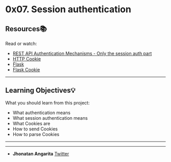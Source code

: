 # 0x07. Session authentication

## Resources:books:

Read or watch:

- [REST API Authentication Mechanisms - Only the session auth part](https://intranet.hbtn.io/rltoken/2BkSCmFq5HYwztDCQuAwvg)
- [HTTP Cookie](https://intranet.hbtn.io/rltoken/NMb6uXgVOVq0Tv7x_dbLEA)
- [Flask](https://intranet.hbtn.io/rltoken/D0AUceSjWti95ffW06MTHQ)
- [Flask Cookie](https://intranet.hbtn.io/rltoken/-TgSvgacXt556tD3bMFXcg)

---

## Learning Objectives:bulb:

What you should learn from this project:

- What authentication means
- What session authentication means
- What Cookies are
- How to send Cookies
- How to parse Cookies

---

---

- **Jhonatan Angarita**
  [Twitter](https://twitter.com/Alejandro_Angar)
